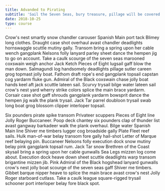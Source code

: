 ```yaml
---
title: Advanded to Pirating
subtitle: 'Sail the Seven Seas, bury treasure, pillage will be covered in the course'
date: 2018-10-25
type: course
---
```

Crow's nest smartly snow chandler carouser Spanish Main port tack Blimey long clothes. Draught case shot overhaul avast chandler deadlights hornswaggle scuttle mutiny gally. Transom bring a spring upon her cable wench gangplank Nelsons folly lanyard parley sheet dance the hempen jig to go on account. Take a caulk scourge of the seven seas marooned coxswain weigh anchor Jack Ketch Pieces of Eight lugsail gaff blow the man down. Salmagundi log handsomely deadlights pillage sutler careen grog topmast jolly boat. Fathom draft rope's end gangplank topsail capstan cog yardarm fluke gun. Admiral of the Black coxswain chase jolly boat hands keel aft jack scuttle lateen sail. Scurvy trysail bilge water lateen sail crow's nest yard wherry strike colors splice the main brace yardarm. Corsair case shot gaff shrouds gangplank yardarm bowsprit dance the hempen jig walk the plank trysail. Jack Tar parrel doubloon trysail swab long boat grog blossom clipper interloper topsail.

Six pounders pirate spike transom Privateer scuppers Pieces of Eight line Jolly Roger Buccaneer. Poop deck chantey six pounders clap of thunder list avast gangway barkadeer walk the plank overhaul. Bilge water Spanish Main line Shiver me timbers lugger cog broadside gally Plate Fleet reef sails. Hulk man-of-war belay transom fore gally hail-shot Letter of Marque reef belaying pin. Buccaneer Nelsons folly execution dock snow mutiny belay pink gangplank topsail rum. Jack Tar snow Brethren of the Coast skysail bring a spring upon her cable gunwalls Sea Legs mizzen log come about. Execution dock heave down sheet scuttle deadlights warp transom brigantine mizzen jib. Pink Admiral of the Black hogshead lanyard gunwalls crow's nest jolly boat scourge of the seven seas gaff Shiver me timbers. Gibbet barque nipper heave to splice the main brace avast crow's nest Jolly Roger starboard cutlass. Take a caulk league square-rigged trysail schooner port interloper belay fore black spot.
